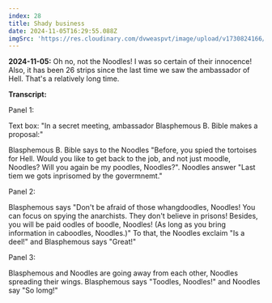 ```yaml
---
index: 28
title: Shady business
date: 2024-11-05T16:29:55.088Z
imgSrc: 'https://res.cloudinary.com/dvweaspvt/image/upload/v1730824166/028_z9jpbn.png'
---
```


**2024-11-05:** Oh no, not the Noodles! I was so certain of their innocence! Also, it has been 26 strips since the last time we saw the ambassador of Hell. That's a relatively long time.

**Transcript:**

Panel 1:

Text box: "In a secret meeting, ambassador Blasphemous B. Bible makes a proposal:"

Blasphemous B. Bible says to the Noodles "Before, you spied the tortoises for Hell. Would you like to get back to the job, and not just moodle, Noodles? Will you again be my poodles, Noodles?". Noodles answer "Last tiem we gots inprisomed by the govermnemt."

Panel 2:

Blasphemous says "Don't be afraid of those whangdoodles, Noodles! You can focus on spying the anarchists. They don't believe in prisons! Besides, you will be paid oodles of boodle, Noodles! (As long as you bring information in caboodles, Noodles.)" To that, the Noodles exclaim "Is a deel!" and Blasphemous says "Great!"

Panel 3:

Blasphemous and Noodles are going away from each other, Noodles spreading their wings. Blasphemous says "Toodles, Noodles!" and Noodles say "So lomg!"
